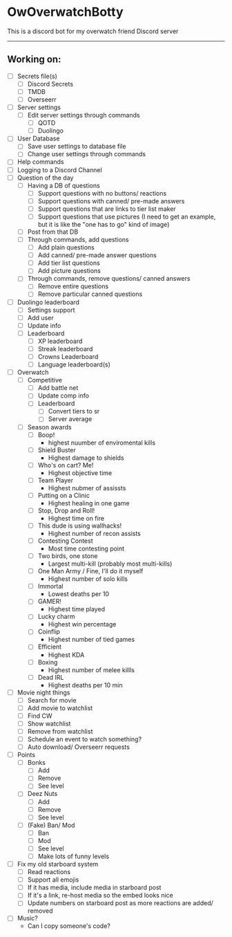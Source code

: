 # OwOverwatchBotty
This is a discord bot for my overwatch friend Discord server

---

## Working on:  
- [ ] Secrets file(s)
  - [ ] Discord Secrets
  - [ ] TMDB
  - [ ] Overseerr
- [ ] Server settings
  - [ ] Edit server settings through commands
    - [ ] QOTD
    - [ ] Duolingo
- [ ] User Database
  - [ ] Save user settings to database file
  - [ ] Change user settings through commands
- [ ] Help commands
- [ ] Logging to a Discord Channel
- [ ] Question of the day
  - [ ] Having a DB of questions
    - [ ] Support questions with no buttons/ reactions
    - [ ] Support questions with canned/ pre-made answers
    - [ ] Support questions that are links to tier list maker
    - [ ] Support questions that use pictures (I need to get an example, but it is like the "one has to go" kind of image)
  - [ ] Post from that DB
  - [ ] Through commands, add questions
    - [ ] Add plain questions
    - [ ] Add canned/ pre-made answer questions
    - [ ] Add tier list questions
    - [ ] Add picture questions
  - [ ] Through commands, remove questions/ canned answers
    - [ ] Remove entire questions
    - [ ] Remove particular canned questions
- [ ] Duolingo leaderboard
  - [ ] Settings support
  - [ ] Add user
  - [ ] Update info
  - [ ] Leaderboard
    - [ ] XP leaderboard
    - [ ] Streak leaderboard
    - [ ] Crowns Leaderboard
    - [ ] Language leaderboard(s)
- [ ] Overwatch
  - [ ] Competitive 
    - [ ] Add battle net
    - [ ] Update comp info
    - [ ] Leaderboard
      - [ ] Convert tiers to sr
      - [ ] Server average
  - [ ] Season awards  
    - [ ] Boop!
      - highest nuumber of enviromental kills
    - [ ] Shield Buster
      - Highest damage to shields
    - [ ] Who's on cart? Me!
      - Highest objective time
    - [ ] Team Player
      - Highest nubmer of assissts 
    - [ ] Putting on a Clinic
      - Highest healing in one game
    - [ ] Stop, Drop and Roll!
      - Highest time on fire
    - [ ] This dude is using wallhacks!
      - Highest number of recon assists
    - [ ] Contesting Contest
      - Most time contesting point
    - [ ] Two birds, one stone
      - Largest multi-kill (probably most multi-kills)
    - [ ] One Man Army / Fine, I'll do it myself
      - Highest number of solo kills
    - [ ] Immortal
      - Lowest deaths per 10
    - [ ] GAMER!
      - Highest time played
    - [ ] Lucky charm
      - Highest win percentage
    - [ ] Coinflip
      - Highest number of tied games
    - [ ] Efficient
      - Highest KDA
    - [ ] Boxing
      - Highest number of melee killls
    - [ ] Dead IRL
      - Highest deaths per 10 min
- [ ] Movie night things
  - [ ] Search for movie
  - [ ] Add movie to watchlist
  - [ ] Find CW
  - [ ] Show watchlist
  - [ ] Remove from watchlist
  - [ ] Schedule an event to watch something?
  - [ ] Auto download/ Overseerr requests
- [ ] Points
  - [ ] Bonks
    - [ ] Add
    - [ ] Remove
    - [ ] See level
  - [ ] Deez Nuts
    - [ ] Add
    - [ ] Remove
    - [ ] See level
  - [ ] (Fake) Ban/ Mod
    - [ ] Ban
    - [ ] Mod
    - [ ] See level
    - [ ] Make lots of funny levels
- [ ] Fix my old starboard system
  - [ ] Read reactions
  - [ ] Support all emojis
  - [ ] If it has media, include media in starboard post
  - [ ] If it's a link, re-host media so the embed looks nice
  - [ ] Update numbers on starboard post as more reactions are added/ removed
- [ ] Music?
  - Can I copy someone's code?